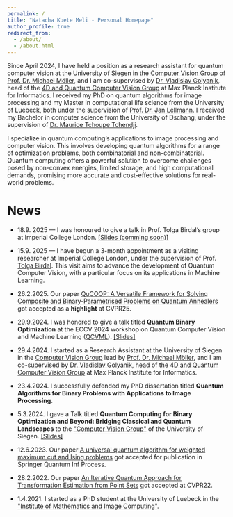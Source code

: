 ```yaml
---
permalink: /
title: "Natacha Kuete Meli - Personal Homepage"
author_profile: true
redirect_from: 
  - /about/
  - /about.html
---
```


Since April 2024, I have held a position as a research assistant for quantum computer vision at the University of Siegen in the [Computer Vision Group](https://www.vsa.informatik.uni-siegen.de) of [Prof. Dr. Michael Möller](https://sites.google.com/site/michaelmoellermath/), and I am co-supervised by [Dr. Vladislav Golyanik](https://people.mpi-inf.mpg.de/~golyanik/), head of the [4D and Quantum Computer Vision Group](https://4dqv.mpi-inf.mpg.de) at Max Planck Institute for Informatics.
I received my PhD on quantum algorithms for image processing and my Master in computational life science from the University of Luebeck, both under the supervision of [Prof. Dr. Jan Lellmann](https://www.lellmann.net/work/).
I received my Bachelor in computer science from the University of Dschang, under the supervision of [Dr. Maurice Tchoupe Tchendji](https://www.researchgate.net/profile/Maurice-Tchoupe-Tchendji).

I specialize in quantum computing’s applications to image processing and computer vision. 
This involves developing quantum algorithms for a range of optimization problems, both combinatorial and non-combinatorial. 
Quantum computing offers a powerful solution to overcome challenges posed by non-convex energies, limited storage, and high computational demands, promising more accurate and cost-effective solutions for real-world problems.


News
======
- 18.9. 2025 — I was honoured to give a talk in Prof. Tolga Birdal’s group at Imperial College London.  [[Slides (comming soon)]](#)

- 15.9. 2025 — I have begun a 3-month appointment as a visiting researcher at Imperial College London, under the supervision of Prof. [Tolga Birdal](https://tolgabirdal.github.io). This visit aims to advance the development of Quantum Computer Vision, with a particular focus on its applications in Machine Learning.

- 26.2.2025. Our paper [QuCOOP: A Versatile Framework for Solving Composite and Binary-Parametrised Problems on Quantum Annealers](https://arxiv.org/abs/2503.19718v1) got accepted as a **highlight** at CVPR25.

- 29.9.2024. I was honored to give a talk titled **Quantum Binary Optimization** at the ECCV 2024 workshop on Quantum Computer Vision and Machine Learning ([QCVML](https://qcvml.github.io)). [[Slides]](/files/qc_eccv2024_KueteMeli.pdf)

- 29.4.2024. I started as a Research Assistant at the University of Siegen in the [Computer Vision Group](https://www.vsa.informatik.uni-siegen.de) lead by [Prof. Dr. Michael Möller](https://sites.google.com/site/michaelmoellermath/), and I am co-supervised by [Dr. Vladislav Golyanik](https://people.mpi-inf.mpg.de/~golyanik/), head of the [4D and Quantum Computer Vision Group](https://4dqv.mpi-inf.mpg.de) at Max Planck Institute for Informatics.

- 23.4.2024. I successfully defended my PhD dissertation titled **Quantum Algorithms for Binary Problems with Applications to Image Processing**.

- 5.3.2024. I gave a Talk titled **Quantum Computing for Binary Optimization and Beyond: Bridging Classical and Quantum Landscapes** to the ["Computer Vision Group"](https://www.vsa.informatik.uni-siegen.de) of the University of Siegen. [[Slides]](../files/qc_siegen_KueteMeli.pdf)

- 12.6.2023. Our paper [A universal quantum algorithm for weighted maximum cut and Ising problems](https://doi.org/10.1007/s11128-023-04025-x) got accepted for publication in Springer Quantum Inf Process.

- 28.2.2022. Our paper [An Iterative Quantum Approach for Transformation Estimation from Point Sets](https://doi.org/10.1109/CVPR52688.2022.00061) got accepted at CVPR22.

- 1.4.2021. I started as a PhD student at the University of Luebeck in the ["Institute of Mathematics and Image Computing"](https://www.mic.uni-luebeck.de/about-us).